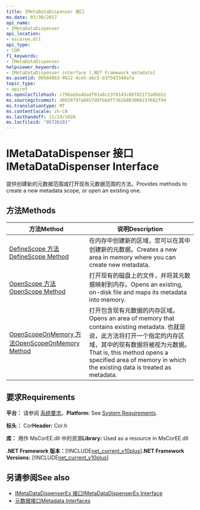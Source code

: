 ```yaml
---
title: IMetaDataDispenser 接口
ms.date: 03/30/2017
api_name:
- IMetaDataDispenser
api_location:
- mscoree.dll
api_type:
- COM
f1_keywords:
- IMetaDataDispenser
helpviewer_keywords:
- IMetaDataDispenser interface [.NET Framework metadata]
ms.assetid: 989840b3-9822-4ce5-a6c5-b375d3340a7a
topic_type:
- apiref
ms.openlocfilehash: c798aeba46adf91a8c13f8143c00f02173a0bb52
ms.sourcegitcommit: d8020797a6657d0fbbdff362b80300815f682f94
ms.translationtype: MT
ms.contentlocale: zh-CN
ms.lasthandoff: 11/24/2020
ms.locfileid: "95726101"
---
```

# <a name="imetadatadispenser-interface"></a><span data-ttu-id="b7c0e-102">IMetaDataDispenser 接口</span><span class="sxs-lookup"><span data-stu-id="b7c0e-102">IMetaDataDispenser Interface</span></span>

<span data-ttu-id="b7c0e-103">提供创建新的元数据范围或打开现有元数据范围的方法。</span><span class="sxs-lookup"><span data-stu-id="b7c0e-103">Provides methods to create a new metadata scope, or open an existing one.</span></span>  
  
## <a name="methods"></a><span data-ttu-id="b7c0e-104">方法</span><span class="sxs-lookup"><span data-stu-id="b7c0e-104">Methods</span></span>  
  
|<span data-ttu-id="b7c0e-105">方法</span><span class="sxs-lookup"><span data-stu-id="b7c0e-105">Method</span></span>|<span data-ttu-id="b7c0e-106">说明</span><span class="sxs-lookup"><span data-stu-id="b7c0e-106">Description</span></span>|  
|------------|-----------------|  
|[<span data-ttu-id="b7c0e-107">DefineScope 方法</span><span class="sxs-lookup"><span data-stu-id="b7c0e-107">DefineScope Method</span></span>](imetadatadispenser-definescope-method.md)|<span data-ttu-id="b7c0e-108">在内存中创建新的区域，您可以在其中创建新的元数据。</span><span class="sxs-lookup"><span data-stu-id="b7c0e-108">Creates a new area in memory where you can create new metadata.</span></span>|  
|[<span data-ttu-id="b7c0e-109">OpenScope 方法</span><span class="sxs-lookup"><span data-stu-id="b7c0e-109">OpenScope Method</span></span>](imetadatadispenser-openscope-method.md)|<span data-ttu-id="b7c0e-110">打开现有的磁盘上的文件，并将其元数据映射到内存。</span><span class="sxs-lookup"><span data-stu-id="b7c0e-110">Opens an existing, on-disk file and maps its metadata into memory.</span></span>|  
|[<span data-ttu-id="b7c0e-111">OpenScopeOnMemory 方法</span><span class="sxs-lookup"><span data-stu-id="b7c0e-111">OpenScopeOnMemory Method</span></span>](imetadatadispenser-openscopeonmemory-method.md)|<span data-ttu-id="b7c0e-112">打开包含现有元数据的内存区域。</span><span class="sxs-lookup"><span data-stu-id="b7c0e-112">Opens an area of memory that contains existing metadata.</span></span> <span data-ttu-id="b7c0e-113">也就是说，此方法将打开一个指定的内存区域，其中的现有数据将被视为元数据。</span><span class="sxs-lookup"><span data-stu-id="b7c0e-113">That is, this method opens a specified area of memory in which the existing data is treated as metadata.</span></span>|  
  
## <a name="requirements"></a><span data-ttu-id="b7c0e-114">要求</span><span class="sxs-lookup"><span data-stu-id="b7c0e-114">Requirements</span></span>  

 <span data-ttu-id="b7c0e-115">**平台：** 请参阅 [系统要求](../../get-started/system-requirements.md)。</span><span class="sxs-lookup"><span data-stu-id="b7c0e-115">**Platform:** See [System Requirements](../../get-started/system-requirements.md).</span></span>  
  
 <span data-ttu-id="b7c0e-116">**标头：** Cor</span><span class="sxs-lookup"><span data-stu-id="b7c0e-116">**Header:** Cor.h</span></span>  
  
 <span data-ttu-id="b7c0e-117">**库：** 用作 MsCorEE.dll 中的资源</span><span class="sxs-lookup"><span data-stu-id="b7c0e-117">**Library:** Used as a resource in MsCorEE.dll</span></span>  
  
 <span data-ttu-id="b7c0e-118">**.NET Framework 版本：**[!INCLUDE[net_current_v10plus](../../../../includes/net-current-v10plus-md.md)]</span><span class="sxs-lookup"><span data-stu-id="b7c0e-118">**.NET Framework Versions:** [!INCLUDE[net_current_v10plus](../../../../includes/net-current-v10plus-md.md)]</span></span>  
  
## <a name="see-also"></a><span data-ttu-id="b7c0e-119">另请参阅</span><span class="sxs-lookup"><span data-stu-id="b7c0e-119">See also</span></span>

- [<span data-ttu-id="b7c0e-120">IMetaDataDispenserEx 接口</span><span class="sxs-lookup"><span data-stu-id="b7c0e-120">IMetaDataDispenserEx Interface</span></span>](imetadatadispenserex-interface.md)
- [<span data-ttu-id="b7c0e-121">元数据接口</span><span class="sxs-lookup"><span data-stu-id="b7c0e-121">Metadata Interfaces</span></span>](metadata-interfaces.md)
